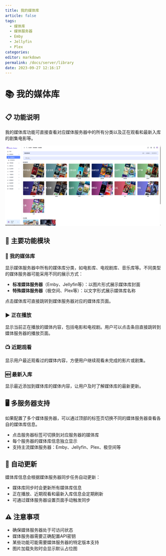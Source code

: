```yaml
---
title: 我的媒体库
article: false
tags: 
  - 媒体库
  - 媒体服务器
  - Emby
  - Jellyfin
  - Plex
categories: 
editor: markdown
permalink: /docs/server/library
date: 2023-09-27 12:16:17
---
```


# 📚 我的媒体库

## 📋 功能说明

我的媒体库功能可直接查看对应媒体服务器中的所有分类以及正在观看和最新入库的剧集电影等。

<div align="center"><img src="./images/mtfw/mtfw05.png" width="800"/></div>

## 🎯 主要功能模块

### 📂 我的媒体库

显示媒体服务器中所有的媒体库分类，如电影库、电视剧库、音乐库等。不同类型的媒体服务器可能采用不同的展示方式：

- **标准媒体服务器**（Emby、Jellyfin等）：以图片形式展示媒体库封面
- **特殊媒体服务器**（极空间、Plex等）：以文字形式展示媒体库名称

点击媒体库可直接跳转到媒体服务器对应的媒体库页面。

### ▶️ 正在播放

显示当前正在播放的媒体内容，包括电影和电视剧。用户可以点击条目直接跳转到媒体服务器的播放页面。

### 📺 近期观看

显示用户最近观看过的媒体内容，方便用户继续观看未完成的影片或剧集。

### 🆕 最新入库

显示最近添加到媒体库的媒体内容，让用户及时了解媒体库的最新更新。

## 🖥️ 多服务器支持

如果配置了多个媒体服务器，可以通过顶部的标签页切换不同的媒体服务器查看各自的媒体库信息。

- 点击服务器标签可切换到对应服务器的媒体库
- 每个服务器的媒体库信息独立显示
- 支持主流媒体服务器：Emby、Jellyfin、Plex、极空间等

## 🔄 自动更新

媒体库信息会根据媒体服务器同步任务自动更新：

- 媒体库同步时会更新所有媒体库信息
- 正在播放、近期观看和最新入库信息会定期刷新
- 可通过媒体服务器设置页面手动触发同步

## ⚠️ 注意事项

- 确保媒体服务器处于可访问状态
- 媒体服务器需要正确配置API密钥
- 某些功能可能需要媒体服务器的特定版本支持
- 图片加载失败时会显示默认占位图